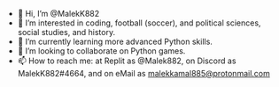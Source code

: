 - 👋 Hi, I’m @MalekK882
- 👀 I’m interested in coding, football (soccer), and political sciences, social studies, and history.
- 🌱 I’m currently learning more advanced Python skills.
- 💞️ I’m looking to collaborate on Python games.
- 📫 How to reach me: at Replit as @Malek882, on Discord as MalekK882#4664, and on eMail as malekkamal885@protonmail.com

<!---
MalekK882/MalekK882 is a ✨ special ✨ repository because its `README.md` (this file) appears on your GitHub profile.
You can click the Preview link to take a look at your changes.
--->
